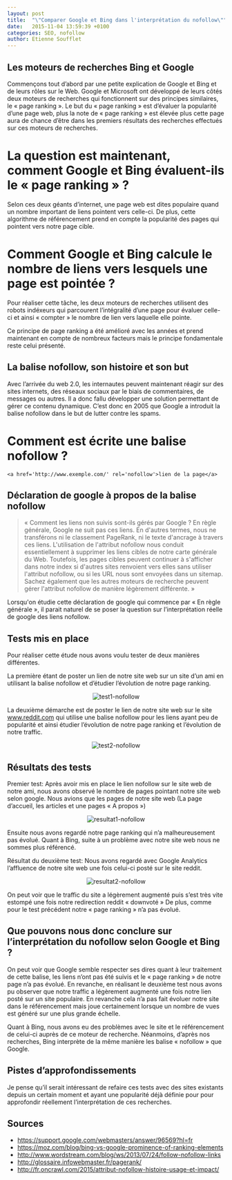 ```yaml
---
layout: post
title:  "\"Comparer Google et Bing dans l'interprétation du nofollow\""
date:   2015-11-04 13:59:39 +0100
categories: SEO, nofollow
author: Etienne Soufflet
---
```

## Les moteurs de recherches Bing et Google

Commençons tout d’abord par une petite explication de Google et Bing et de leurs rôles sur le Web. Google et Microsoft ont développé de leurs côtés deux moteurs de recherches qui fonctionnent sur des principes similaires, le « page ranking ». Le but du « page ranking » est d’évaluer la popularité d’une page web, plus la note de « page ranking » est élevée plus cette page aura de chance d’être dans les premiers résultats des recherches effectués sur ces moteurs de recherches.

# La question est maintenant, comment Google et Bing évaluent-ils le « page ranking » ?

Selon ces deux géants d’internet, une page web est dites populaire quand un nombre important de liens pointent vers celle-ci. De plus, cette algorithme de référencement prend en compte la popularité des pages qui pointent vers notre page cible.

# Comment Google et Bing calcule le nombre de liens vers lesquels une page est pointée ?

Pour réaliser cette tâche, les deux moteurs de recherches utilisent des robots indéxeurs qui parcourent l’intégralité d’une page pour évaluer celle-ci et ainsi « compter » le nombre de lien vers laquelle elle pointe. 

Ce principe de page ranking a été amélioré avec les années et prend maintenant en compte de nombreux facteurs mais le principe fondamentale reste celui présenté.

## La balise nofollow, son histoire et son but

Avec l’arrivée du web 2.0, les internautes peuvent maintenant réagir sur des sites internets, des réseaux sociaux par le biais de commentaires, de messages ou autres. Il a donc fallu développer une solution permettant de gérer ce contenu dynamique. 
C’est donc en 2005 que Google a introduit la balise nofollow dans le but de lutter contre les spams. 


# Comment est écrite une balise nofollow ?

`<a href='http://www.exemple.com/' rel='nofollow'>lien de la page</a>`

## Déclaration de google à propos de la balise nofollow

> « Comment les liens non suivis sont-ils gérés par Google ?
En règle générale, Google ne suit pas ces liens. En d'autres termes, nous ne transférons ni le classement PageRank, ni le texte  d'ancrage à travers ces liens. L'utilisation de l'attribut nofollow nous conduit essentiellement à supprimer les liens cibles de notre carte générale du Web. Toutefois, les pages cibles peuvent continuer à s'afficher dans notre index si d'autres sites renvoient vers elles sans utiliser l'attribut nofollow, ou si les URL nous sont envoyées dans un sitemap. Sachez également que les autres moteurs de recherche peuvent gérer l'attribut nofollow de manière légèrement différente. »

Lorsqu'on étudie cette déclaration de google qui commence par « En règle générale », il parait naturel de se poser la question sur l’interprétation réelle de google des liens nofollow.

## Tests mis en place

Pour réaliser cette étude nous avons voulu tester de deux manières différentes. 

La première étant de poster un lien de notre site web sur un site d’un ami en utilisant la balise nofollow et d’étudier l’évolution de notre page ranking.

<div style="text-align:center"><img alt="test1-nofollow" src ="http://image.noelshack.com/fichiers/2016/06/1455057879-brice.png" /></div>


La deuxième démarche est de poster le lien de notre site web sur le site www.reddit.com qui utilise une balise nofollow pour les liens ayant peu de popularité et ainsi étudier l’évolution de notre page ranking et l’évolution de notre traffic.

<div style="text-align:center"><img alt="test2-nofollow" src ="https://hubic.com/home/browser/thumb/?uri=default/Images/reddit.png&crop=no&size=1440x744" /></div>


## Résultats des tests

Premier test: Après avoir mis en place le lien nofollow sur le site web de notre ami, nous avons observé le nombre de pages pointant notre site web selon google. Nous avions que les pages de notre site web (La page d’accueil, les articles et une pages « A propos »)


<div style="text-align:center"><img alt="resultat1-nofollow" src ="https://hubic.com/home/browser/thumb/?uri=default/Images/links.png&crop=no&size=1440x744" /></div>


Ensuite nous avons regardé notre page ranking qui n’a malheureusement pas évolué.
Quant à Bing, suite à un problème avec notre site web nous ne sommes plus référencé.

Résultat du deuxième test: Nous avons regardé avec Google Analytics l’affluence de notre site web une fois celui-ci posté sur le site reddit.


<div style="text-align:center"><img alt="resultat2-nofollow" src ="https://hubic.com/home/browser/thumb/?uri=default/Images/traffic.png&crop=no&size=1440x744" /></div>


On peut voir que le traffic du site a légèrement augmenté puis s’est très vite estompé une fois notre redirection reddit « downvoté »
De plus, comme pour le test précédent notre « page ranking » n’a pas évolué.


## Que pouvons nous donc conclure sur l’interprétation du nofollow selon Google et Bing ?

On peut voir que Google semble respecter ses dires quant à leur traitement de cette balise, les liens n’ont pas été suivis et le « page ranking » de notre page n’a pas évolué. En revanche, en réalisant le deuxième test nous avons pu observer que notre traffic a légèrement augmenté une fois notre lien posté sur un site populaire. En revanche cela n’a pas fait évoluer notre site dans le référencement mais joue certainement lorsque un nombre de vues est généré sur une plus grande échelle.

Quant à Bing, nous avons eu des problèmes avec le site et le référencement de celui-ci auprès de ce moteur de recherche. Néanmoins, d’après nos recherches, Bing interprète de la même manière les balise « nofollow » que Google. 

## Pistes d’approfondissements 

Je pense qu’il serait intéressant de refaire ces tests avec des sites existants depuis un certain moment et ayant une popularité déjà définie pour pour approfondir réellement l’interprétation de ces recherches.

## Sources
* https://support.google.com/webmasters/answer/96569?hl=fr
* https://moz.com/blog/bing-vs-google-prominence-of-ranking-elements
* http://www.wordstream.com/blog/ws/2013/07/24/follow-nofollow-links
* http://glossaire.infowebmaster.fr/pagerank/
* http://fr.oncrawl.com/2015/attribut-nofollow-histoire-usage-et-impact/

